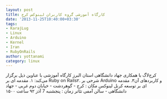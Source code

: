 ```yaml
---
layout: post
title: کارگاه آموزشی گروه کاربران لینوکس کرج
date: '2013-11-25T10:40:00+03:30'
tags:
- KarajLug
- Linux
- Arduino
- Kernel
- Iran
- RubyOnRails
author: yottanami
category: linux
---
```

کرج‌لاگ با همکاری جهاد دانشگاهی استان البرز کارگاه آموزشی با عناوین ذیل برگزار می‌کند:
۱. مقدمه ای بر Ruby on Rails۲. شرحی بر Arduino و کاربردهای آن۳. مقدمه ای بر توسعه کرنل لینوکس
مکان : کرج - گوهردشت - خیابان دوم غربی - جهاد‌ دانشگاهی - سالن آمفی تئاتر زمان : پنجشنبه 7 آذز ۹۲ ساعت ۱۵۰۰


